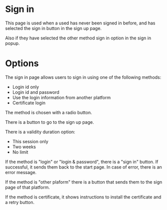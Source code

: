 # Sign in

This page is used when a used has never been signed in before, and has selected the sign in button in the sign up page.

Also if they have selected the other method sign in option in the sign in popup.
  
# Options

The sign in page allows users to sign in using one of the following methods:

- Login id only
- Login id and password
- Use the login information from another platform
- Certificate login

The method is chosen with a radio button.

There is a button to go to the sign up page.

There is a validity duration option:

- This session only
- Two weeks
- No limit

If the method is "login" or "login & password", there is a "sign in" button. If successful, it sends them back to the start page. In case of error, there is an error message.

If the method is "other plaform" there is a button that sends them to the sign page of that platform.

If the method is certificate, it shows instructions to install the certificate and a retry button.
